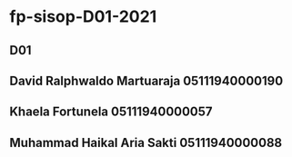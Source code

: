 # fp-sisop-D01-2021
## D01 ##
## David Ralphwaldo Martuaraja 05111940000190 ##
## Khaela Fortunela 05111940000057 ##
## Muhammad Haikal Aria Sakti 05111940000088 ##
